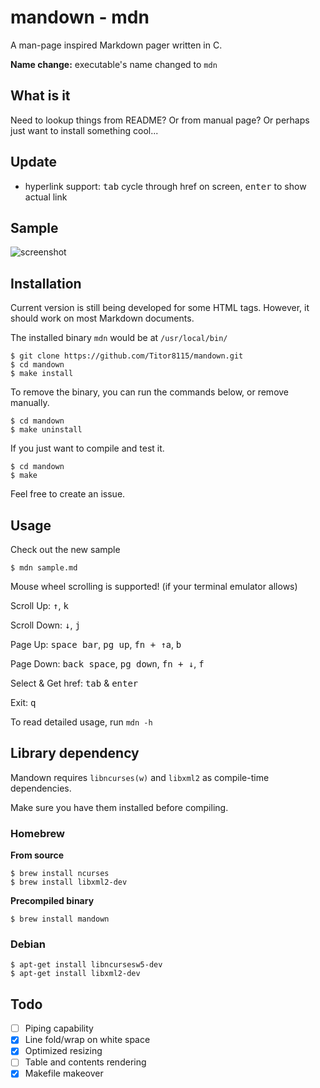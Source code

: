 # mandown - mdn

A man-page inspired Markdown pager written in C.

**Name change:** executable's name changed to `mdn`

## What is it

Need to lookup things from README? Or from manual page? Or perhaps just want to install something cool...

## Update

- hyperlink support: <kbd>tab</kbd> cycle through href on screen, <kbd>enter</kbd> to show actual link

## Sample

![screenshot](./screenshot.png)

## Installation

Current version is still being developed for some HTML tags. However, it should work on most Markdown documents.

The installed binary `mdn` would be at `/usr/local/bin/`

```shell
$ git clone https://github.com/Titor8115/mandown.git
$ cd mandown
$ make install
```

To remove the binary, you can run the commands below, or remove manually.

```shell
$ cd mandown
$ make uninstall
```

If you just want to compile and test it.

```shell
$ cd mandown
$ make
```

Feel free to create an issue.

## Usage

Check out the new sample

```shell
$ mdn sample.md
```

Mouse wheel scrolling is supported! (if your terminal emulator allows)

Scroll Up: <kbd>↑</kbd>, <kbd>k</kbd>

Scroll Down: <kbd>↓</kbd>, <kbd>j</kbd>

Page Up: <kbd>space bar</kbd>,  <kbd>pg up</kbd>, <kbd>fn + ↑</kbd>a, <kbd>b</kbd>

Page Down:  <kbd>back space</kbd>,  <kbd>pg down</kbd>, <kbd>fn + ↓</kbd>, <kbd>f</kbd>

Select & Get href: <kbd>tab</kbd> & <kbd>enter</kbd>

Exit: <kbd>q</kbd>

To read detailed usage, run `mdn -h`

## Library dependency

Mandown requires `libncurses(w)` and `libxml2` as compile-time dependencies.

Make sure you have them installed before compiling.

### Homebrew
**From source**

```shell
$ brew install ncurses
$ brew install libxml2-dev
```
**Precompiled binary**
```shell
$ brew install mandown
```


### Debian

```shell
$ apt-get install libncursesw5-dev
$ apt-get install libxml2-dev
```


## Todo

- [ ] Piping capability
- [x] Line fold/wrap on white space
- [x] Optimized resizing
- [ ] Table and contents rendering
- [x] Makefile makeover
